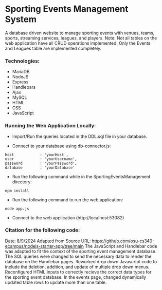 # Sporting Events Management System
A database driven website to manage sporting events with venues, teams, sports, streaming services, leagues, and players.
Note: Not all tables on the web application have all CRUD operations implemented. Only the Events and Leagues table are implemented completely.

### Technologies:
- MariaDB
- NodeJS
- Express
- Handlebars
- Ajax
- MySQL
- HTML
- CSS
- JavaScript

### Running the Web Application Locally:
- Import/Run the queries located in the DDL.sql file in your database.

- Connect to your database using db-connector.js:
```
host            : 'yourHost',
user            : 'yourUsername',
password        : 'yourPassword',
database        : 'yourDatabase'
```

- Run the following command while in the SportingEventsManagement directory:
```
npm install
```

- Run the following command to run the web application:
```
node app.js
```

- Connect to the web application (http://localhost:53082)

### Citation for the following code:
Date: 8/9/2024
Adapted from
Source URL: https://github.com/osu-cs340-ecampus/nodejs-starter-app/tree/main 
The JavaScript and Handlebar code was adapted to fit the context of the sporting event management database. 
The SQL queries were changed to send the necessary data to render the database on the Handlebar pages. 
Reworked drop down Javascript code to include the deletion, addition, and update of multiple drop down menus.
Reconfigured HTML inputs to correctly recieve the correct data types for the sporting event database.
In the events page, changed dynamically updated table rows to update more than one table.
